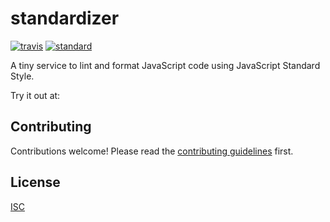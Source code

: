 # standardizer

[![travis][travis-image]][travis-url]
[![standard][standard-image]][standard-url]

[travis-image]: https://img.shields.io/travis/Flet/standardizer.svg?style=flat-square
[travis-url]: https://travis-ci.org/Flet/standardizer
[standard-image]: https://img.shields.io/badge/code%20style-standard-brightgreen.svg?style=flat-square
[standard-url]: http://npm.im/standard

A tiny service to lint and format JavaScript code using JavaScript Standard Style.

Try it out at:


## Contributing

Contributions welcome! Please read the [contributing guidelines](CONTRIBUTING.md) first.

## License

[ISC](LICENSE)
